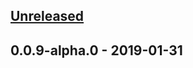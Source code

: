 ## [Unreleased]

## 0.0.9-alpha.0 - 2019-01-31
[unreleased]: https://github.com/:vinicius33/test-lerna-private-registry/compare/v0.0.9-alpha.0...HEAD
